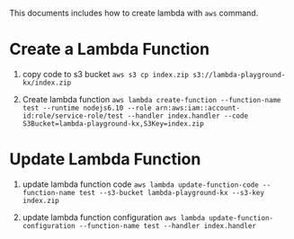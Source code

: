 This documents includes how to create lambda with `aws` command.

# Create a Lambda Function



1. copy code to s3 bucket `aws s3 cp index.zip s3://lambda-playground-kx/index.zip`

2. Create lambda function `aws lambda create-function --function-name test --runtime nodejs6.10 --role arn:aws:iam::account-id:role/service-role/test --handler index.handler --code S3Bucket=lambda-playground-kx,S3Key=index.zip`


# Update Lambda Function

1. update lambda function code `aws lambda update-function-code --function-name test --s3-bucket lambda-playground-kx --s3-key index.zip`

2. update lambda function configuration `aws lambda update-function-configuration --function-name test --handler index.handler`

